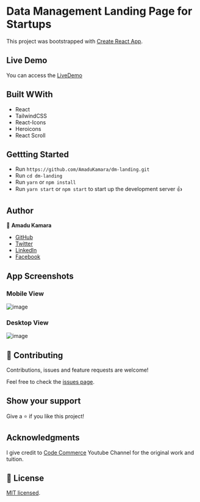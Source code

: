 # Data Management Landing Page for Startups

This project was bootstrapped with [Create React App](https://github.com/facebook/create-react-app).

## Live Demo
You can access the [LiveDemo](https://cloud-data-management.netlify.app/)

## Built WWith

- React
- TailwindCSS
- React-Icons
- Heroicons
- React Scroll

## Gettting Started

- Run `https://github.com/AmaduKamara/dm-landing.git`
- Run `cd dm-landing`
- Run `yarn` or `npm install`
- Run `yarn start` or `npm start` to start up the development server 👍 

## Author

👤 **Amadu Kamara**

- [GitHub](https://github.com/AmaduKamara)
- [Twitter](https://twitter.com/DevAmkam)
- [LinkedIn](https://www.linkedin.com/in/amadu-kamara-3b60a25b)
- [Facebook](https://www.facebook.com/amadus.kamara.7)

## App Screenshots

### Mobile View

![image](https://user-images.githubusercontent.com/50941074/177225700-3146f41b-c735-41db-8bc8-17f583cc26f3.png)

### Desktop View

![image](https://user-images.githubusercontent.com/50941074/177225730-6be4b243-7e7f-4216-ab66-7623f78cafb0.png)


## 🤝 Contributing

Contributions, issues and feature requests are welcome!

Feel free to check the [issues page](https://github.com/AmaduKamara/dm-landing/issues).

## Show your support

Give a ⭐️ if you like this project!

## Acknowledgments

I give credit to [Code Commerce](https://www.youtube.com/channel/UCmT9TwcIb_yAe7-Uqhn3fBA) Youtube Channel for the original work and tuition.


## 📝 License

[MIT licensed](#).
